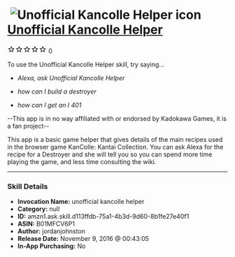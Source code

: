# &nbsp;<img src="skill_icon" alt="Unofficial Kancolle Helper icon" width="36"> [Unofficial Kancolle Helper](http://alexa.amazon.com/#skills/amzn1.ask.skill.d113ffdb-75a1-4b3d-9d60-8b1fe27e40f1)
![0 stars](../../images/ic_star_border_black_18dp_1x.png)![0 stars](../../images/ic_star_border_black_18dp_1x.png)![0 stars](../../images/ic_star_border_black_18dp_1x.png)![0 stars](../../images/ic_star_border_black_18dp_1x.png)![0 stars](../../images/ic_star_border_black_18dp_1x.png) 0

To use the Unofficial Kancolle Helper skill, try saying...

* *Alexa, ask Unofficial Kancolle Helper*

* *how can I build a destroyer*

* *how can I get an I 401*

--This app is in no way affiliated with or endorsed by Kadokawa Games, it is a fan project--

This app is a basic game helper that gives details of the main recipes used in the browser game KanColle: Kantai Collection.
You can ask Alexa for the recipe for a Destroyer and she will tell you so you can spend more time playing the game, and less time consulting the wiki.

***

### Skill Details

* **Invocation Name:** unofficial kancolle helper
* **Category:** null
* **ID:** amzn1.ask.skill.d113ffdb-75a1-4b3d-9d60-8b1fe27e40f1
* **ASIN:** B01MFCV6P1
* **Author:** jordanjohnston
* **Release Date:** November 9, 2016 @ 00:43:05
* **In-App Purchasing:** No
